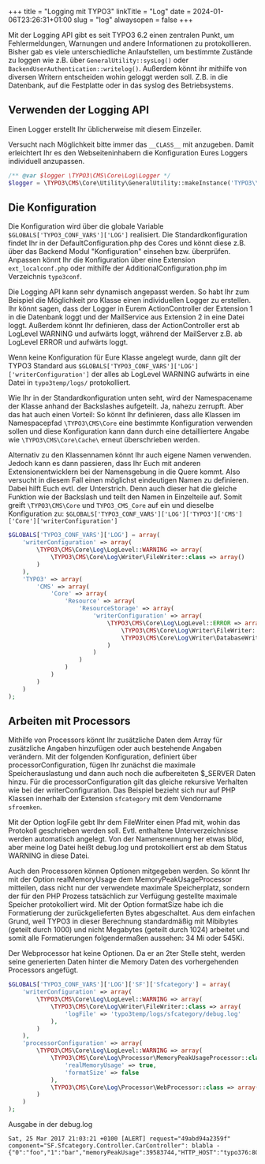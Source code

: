 +++
title = "Logging mit TYPO3"
linkTitle = "Log"
date = 2024-01-06T23:26:31+01:00
slug = "log"
alwaysopen = false
+++

Mit der Logging API gibt es seit TYPO3 6.2 einen zentralen Punkt, um Fehlermeldungen, Warnungen und andere Informationen zu protokollieren. Bisher gab es viele unterschiedliche Anlaufstellen, um bestimmte Zustände zu loggen wie z.B. über `GeneralUtility::sysLog()` oder `BackendUserAuthentication::writelog()`. Außerdem könnt ihr mithilfe von diversen Writern entscheiden wohin geloggt werden soll. Z.B. in die Datenbank, auf die Festplatte oder in das syslog des Betriebsystems.

## Verwenden der Logging API

Einen Logger erstellt Ihr üblicherweise mit diesem Einzeiler.

Versucht nach Möglichkeit bitte immer das `__CLASS__` mit anzugeben. Damit erleichtert Ihr es den Webseiteninhabern die Konfiguration Eures Loggers individuell anzupassen.

```php
/** @var $logger \TYPO3\CMS\Core\Log\Logger */
$logger = \TYPO3\CMS\Core\Utility\GeneralUtility::makeInstance('TYPO3\\CMS\\Core\\Log\\LogManager')->getLogger(__CLASS__);
```

## Die Konfiguration

Die Konfiguration wird über die globale Variable `$GLOBALS['TYPO3_CONF_VARS']['LOG']` realisiert. Die Standardkonfiguration findet Ihr in der DefaultConfiguration.php des Cores und könnt diese z.B. über das Backend Modul "Konfiguration" einsehen bzw. überprüfen. Anpassen könnt Ihr die Konfiguration über eine Extension `ext_localconf.php` oder mithilfe der AdditionalConfiguration.php im Verzeichnis `typo3conf`.

Die Logging API kann sehr dynamisch angepasst werden. So habt Ihr zum Beispiel die Möglichkeit pro Klasse einen individuellen Logger zu erstellen. Ihr könnt sagen, dass der Logger in Eurem ActionController der Extension 1 in die Datenbank loggt und der MailService aus Extension 2 in eine Datei loggt. Außerdem könnt Ihr definieren, dass der ActionController erst ab LogLevel WARNING und aufwärts loggt, während der MailServer z.B. ab LogLevel ERROR und aufwärts loggt.

Wenn keine Konfiguration für Eure Klasse angelegt wurde, dann gilt der TYPO3 Standard aus `$GLOBALS['TYPO3_CONF_VARS']['LOG']['writerConfiguration']` der alles ab LogLevel WARNING aufwärts in eine Datei in `typo3temp/logs/` protokolliert.

Wie Ihr in der Standardkonfiguration unten seht, wird der Namespacename der Klasse anhand der Backslashes aufgeteilt. Ja, nahezu zerrupft. Aber das hat auch einen Vorteil: So könnt Ihr definieren, dass alle Klassen im Namespacepfad `\TYPO3\CMS\Core` eine bestimmte Konfiguration verwenden sollen und diese Konfiguration kann dann durch eine detailliertere Angabe wie `\TYPO3\CMS\Core\Cache\` erneut überschrieben werden.

Alternativ zu den Klassennamen könnt Ihr auch eigene Namen verwenden. Jedoch kann es dann passieren, dass Ihr Euch mit anderen Extensionentwicklern bei der Namensgebung in die Quere kommt. Also versucht in diesem Fall einen möglichst eindeutigen Namen zu definieren. Dabei hilft Euch evtl. der Unterstrich. Denn auch dieser hat die gleiche Funktion wie der Backslash und teilt den Namen in Einzelteile auf. Somit greift `\TYPO3\CMS\Core` und `TYPO3_CMS_Core` auf ein und dieselbe Konfiguration zu: `$GLOBALS['TYPO3_CONF_VARS']['LOG']['TYPO3']['CMS']['Core']['writerConfiguration']`

```php
$GLOBALS['TYPO3_CONF_VARS']['LOG'] = array(
    'writerConfiguration' => array(
        \TYPO3\CMS\Core\Log\LogLevel::WARNING => array(
            \TYPO3\CMS\Core\Log\Writer\FileWriter::class => array()
        )
    ),
    'TYPO3' => array(
        'CMS' => array(
            'Core' => array(
                'Resource' => array(
                    'ResourceStorage' => array(
                        'writerConfiguration' => array(
                            \TYPO3\CMS\Core\Log\LogLevel::ERROR => array(
                                \TYPO3\CMS\Core\Log\Writer\FileWriter::class => array(),
                                \TYPO3\CMS\Core\Log\Writer\DatabaseWriter::class => array()
                            )
                        )
                    )
                )
            )
        )
    )
);
```

## Arbeiten mit Processors

Mithilfe von Processors könnt Ihr zusätzliche Daten dem Array für zusätzliche Angaben hinzufügen oder auch bestehende Angaben verändern. Mit der folgenden Konfiguration, definiert über processorConfiguration, fügen Ihr zunächst die maximale Speicherauslastung und dann auch noch die aufbereiteten $_SERVER Daten hinzu. Für die processorConfiguration gilt das gleiche rekursive Verhalten wie bei der writerConfiguration. Das Beispiel bezieht sich nur auf PHP Klassen innerhalb der Extension `sfcategory` mit dem Vendorname `sfroemken`.

Mit der Option logFile gebt Ihr dem FileWriter einen Pfad mit, wohin das Protokoll geschrieben werden soll. Evtl. enthaltene Unterverzeichnisse werden automatisch angelegt. Von der Namensnennung her etwas blöd, aber meine log Datei heißt debug.log und protokolliert erst ab dem Status WARNING in diese Datei.

Auch den Processoren können Optionen mitgegeben werden. So könnt Ihr mit der Option realMemoryUsage dem MemoryPeakUsageProcessor mitteilen, dass nicht nur der verwendete maximale Speicherplatz, sondern der für den PHP Prozess tatsächlich zur Verfügung gestellte maximale Speicher protokolliert wird. Mit der Option formatSize habe ich die Formatierung der zurückgelieferten Bytes abgeschaltet. Aus dem einfachen Grund, weil TYPO3 in dieser Berechnung standardmäßig mit Mibibytes (geteilt durch 1000) und nicht Megabytes (geteilt durch 1024) arbeitet und somit alle Formatierungen folgendermaßen aussehen: 34 Mi oder 545Ki.

Der Webprocessor hat keine Optionen. Da er an 2ter Stelle steht, werden seine generierten Daten hinter die Memory Daten des vorhergehenden Processors angefügt.

```php
$GLOBALS['TYPO3_CONF_VARS']['LOG']['SF']['Sfcategory'] = array(
    'writerConfiguration' => array(
        \TYPO3\CMS\Core\Log\LogLevel::WARNING => array(
            \TYPO3\CMS\Core\Log\Writer\FileWriter::class => array(
                'logFile' => 'typo3temp/logs/sfcategory/debug.log'
            ),
        )
    ),
    'processorConfiguration' => array(
        \TYPO3\CMS\Core\Log\LogLevel::WARNING => array(
            \TYPO3\CMS\Core\Log\Processor\MemoryPeakUsageProcessor::class => array(
                'realMemoryUsage' => true,
                'formatSize' => false
            ),
            \TYPO3\CMS\Core\Log\Processor\WebProcessor::class => array()
        )
    )
);
```

Ausgabe in der debug.log

```shell
Sat, 25 Mar 2017 21:03:21 +0100 [ALERT] request="49abd94a2359f" component="SF.Sfcategory.Controller.CarController": blabla - {"0":"foo","1":"bar","memoryPeakUsage":39583744,"HTTP_HOST":"typo376:8080","TYPO3_HOST_ONLY":"typo376","TYPO3_PORT":"8080","PATH_INFO":"","QUERY_STRING":"id=5",...}
```
